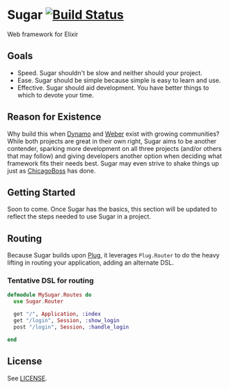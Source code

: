 # Sugar [![Build Status](https://travis-ci.org/slogsdon/sugar.png?branch=master)](https://travis-ci.org/slogsdon/sugar)

Web framework for Elixir

## Goals

- Speed. Sugar shouldn't be slow and neither should your project.
- Ease. Sugar should be simple because simple is easy to learn and use.
- Effective. Sugar should aid development. You have better things to which to devote your time.

## Reason for Existence

Why build this when [Dynamo](https://github.com/dynamo/dynamo) and [Weber](http://0xax.github.io/weber/) exist with growing communities? While both projects are great in their own right, Sugar aims to be another contender, sparking more development on all three projects (and/or others that may follow) and giving developers another option when deciding what framework fits their needs best. Sugar may even strive to shake things up just as [ChicagoBoss](http://www.chicagoboss.org/) has done.

## Getting Started

Soon to come. Once Sugar has the basics, this section will be updated to reflect the steps needed to use Sugar in a project.

## Routing

Because Sugar builds upon [Plug](https://github.com/elixir-lang/plug), it leverages `Plug.Router` to do the heavy lifting in routing your application, adding an alternate DSL.

### Tentative DSL for routing

```elixir
defmodule MySugar.Routes do
  use Sugar.Router

  get "/", Application, :index
  get "/login", Session, :show_login
  post "/login", Session, :handle_login

end
```

## License

See [LICENSE](https://github.com/slogsdon/sugar/blob/master/LICENSE).